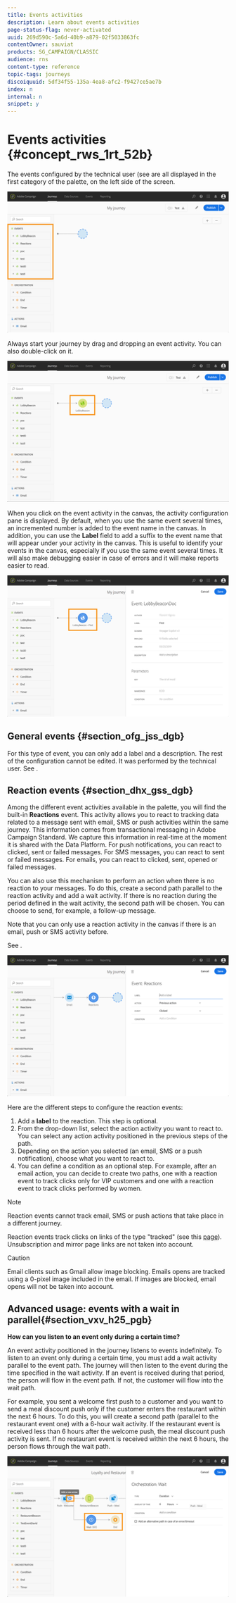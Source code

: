 ```yaml
---
title: Events activities
description: Learn about events activities
page-status-flag: never-activated
uuid: 269d590c-5a6d-40b9-a879-02f5033863fc
contentOwner: sauviat
products: SG_CAMPAIGN/CLASSIC
audience: rns
content-type: reference
topic-tags: journeys
discoiquuid: 5df34f55-135a-4ea8-afc2-f9427ce5ae7b
index: n
internal: n
snippet: y
---
```


# Events activities {#concept_rws_1rt_52b}

The events configured by the technical user (see [](../event/event.md) are all displayed in the first category of the palette, on the left side of the screen.

 ![](../assets/journey43.png)

Always start your journey by drag and dropping an event activity. You can also double-click on it.

 ![](../assets/journey44.png)

When you click on the event activity in the canvas, the activity configuration pane is displayed. By default, when you use the same event several times, an incremented number is added to the event name in the canvas. In addition, you can use the **Label** field to add a suffix to the event name that will appear under your activity in the canvas. This is useful to identify your events in the canvas, especially if you use the same event several times. It will also make debugging easier in case of errors and it will make reports easier to read.

 ![](../assets/journey33.png)

## General events {#section_ofg_jss_dgb}

For this type of event, you can only add a label and a description. The rest of the configuration cannot be edited. It was performed by the technical user. See [](../event/event.md). 

## Reaction events {#section_dhx_gss_dgb}

Among the different event activities available in the palette, you will find the built-in **Reactions** event. This activity allows you to react to tracking data related to a message sent with email, SMS or push activities within the same journey. This information comes from transactional messaging in Adobe Campaign Standard. We capture this information in real-time at the moment it is shared with the Data Platform. For push notifications, you can react to clicked, sent or failed messages. For SMS messages, you can react to sent or failed messages. For emails, you can react to clicked, sent, opened or failed messages.

You can also use this mechanism to perform an action when there is no reaction to your messages. To do this, create a second path parallel to the reaction activity and add a wait activity. If there is no reaction during the period defined in the wait activity, the second path will be chosen. You can choose to send, for example, a follow-up message. 

Note that you can only use a reaction activity in the canvas if there is an email, push or SMS activity before.

See [](../building-journeys/journeyaction.md).

 ![](../assets/journey45.png)

Here are the different steps to configure the reaction events:

1. Add a **label** to the reaction. This step is optional.
1. From the drop-down list, select the action activity you want to react to. You can select any action activity positioned in the previous steps of the path.
1. Depending on the action you selected (an email, SMS or a push notification), choose what you want to react to. 
1. You can define a condition as an optional step. For example, after an email action, you can decide to create two paths, one with a reaction event to track clicks only for VIP customers and one with a reaction event to track clicks performed by women.

>[!NOTE]
>
>Reaction events cannot track email, SMS or push actions that take place in a different journey. 
>
>Reaction events track clicks on links of the type "tracked" (see this [page](https://docs.adobe.com/content/help/en/campaign-standard/using/designing-content/links.html#about-tracked-urls)). Unsubscription and mirror page links are not taken into account.

>[!CAUTION]
>
>Email clients such as Gmail allow image blocking. Emails opens are tracked using a 0-pixel image included in the email. If images are blocked, email opens will not be taken into account.

## Advanced usage: events with a wait in parallel{#section_vxv_h25_pgb}

**How can you listen to an event only during a certain time?**

An event activity positioned in the journey listens to events indefinitely. To listen to an event only during a certain time, you must add a wait activity parallel to the event path. The journey will then listen to the event during the time specified in the wait activity. If an event is received during that period, the person will flow in the event path. If not, the customer will flow into the wait path.

For example, you sent a welcome first push to a customer and you want to send a meal discount push only if the customer enters the restaurant within the next 6 hours. To do this, you will create a second path (parallel to the restaurant event one) with a 6-hour wait activity. If the restaurant event is received less than 6 hours after the welcome push, the meal discount push activity is sent. If no restaurant event is received within the next 6 hours, the person flows through the wait path.

 ![](../assets/journeyuc2_31.png)
